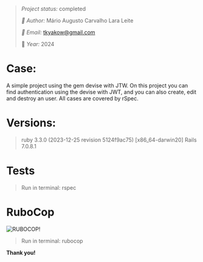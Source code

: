 > *Project status:* completed
> 
> *:busts_in_silhouette: Author:* Mário Augusto Carvalho Lara Leite
> 
> *:email: Email:* tkyakow@gmail.com
> 
> :date: *Year:* 2024

  
# Case:

A simple project using the gem devise with JTW. On this project you can find  authentication using the devise with JWT, and you can also create, edit and destroy an user. All cases are covered by rSpec.
  
# Versions:

> ruby 3.3.0 (2023-12-25 revision 5124f9ac75) [x86_64-darwin20]
> Rails 7.0.8.1
  
# Tests

> Run in terminal: rspec
  
# RuboCop

  

![RUBOCOP!](https://encrypted-tbn0.gstatic.com/images?q=tbn:ANd9GcTvMSFQaCKg10EWCRxKz6sQWiTpHbiMdqjbGA&usqp=CAU)

> Run in terminal: rubocop

**Thank you!**
